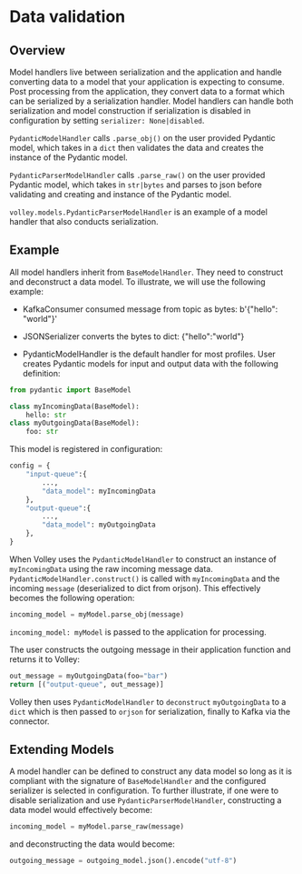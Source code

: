 # Data validation


## Overview
Model handlers live between serialization and the application and handle converting data to a model that your application is expecting to consume. Post processing from the application, they convert data to a format which can be serialized by a serialization handler. Model handlers can handle both serialization and model construction if serialization is disabled in configuration by setting `serializer: None|disabled`. 

`PydanticModelHandler` calls `.parse_obj()` on the user provided Pydantic model, which takes in a `dict` then validates the data and creates the instance of the Pydantic model.

`PydanticParserModelHandler` calls `.parse_raw()` on the user provided Pydantic model, which takes in `str|bytes` and parses to json before validating and creating and instance of the Pydantic model.

`volley.models.PydanticParserModelHandler` is an example of a model handler that also conducts serialization.

## Example
All model handlers inherit from `BaseModelHandler`. They need to construct and deconstruct a data model. To illustrate, we will use the following example:

- KafkaConsumer consumed message from topic as bytes: b'{"hello": "world"}'

- JSONSerializer converts the bytes to dict: {"hello":"world"}

- PydanticModelHandler is the default handler for most profiles. User creates Pydantic models for input and output data with the following definition:


```python
from pydantic import BaseModel

class myIncomingData(BaseModel):
    hello: str
class myOutgoingData(BaseModel):
    foo: str
```

This model is registered in configuration:

```python
config = {
    "input-queue":{
        ...,
        "data_model": myIncomingData
    },
    "output-queue":{
        ...,
        "data_model": myOutgoingData
    },  
}
```

When Volley uses the `PydanticModelHandler` to construct an instance of `myIncomingData` using the raw incoming message data. `PydanticModelHandler.construct()` is called with `myIncomingData` and the incoming `message` (deserialized to dict from orjson). This effectively becomes the following operation:

```python
incoming_model = myModel.parse_obj(message)
```
`incoming_model: myModel` is passed to the application for processing.

The user constructs the outgoing message in their application function and returns it to Volley:
```python
out_message = myOutgoingData(foo="bar")
return [("output-queue", out_message)]
```

Volley then uses `PydanticModelHandler` to `deconstruct` `myOutgoingData` to a `dict` which is then passed to `orjson` for serialization, finally to Kafka via the connector.

## Extending Models

A model handler can be defined to construct any data model so long as it is compliant with the signature of `BaseModelHandler` and the configured serializer is selected in configuration. To further illustrate, if one were to disable serialization and use `PydanticParserModelHandler`, constructing a data model would effectively become:

```python
incoming_model = myModel.parse_raw(message)
```

and deconstructing the data would become:

```python
outgoing_message = outgoing_model.json().encode("utf-8")
```
